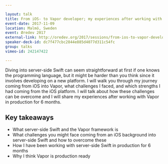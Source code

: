 ```yaml
---

layout: talk
title: From iOS- to Vapor developer; my experiences after working with server-side Swift in production for 6 months
event-date: 2017-11-09
location: Malmö, Sweden
event: Øredev 2017
external-link: http://oredev.org/2017/sessions/from-ios-to-vapor-developer-my-experiences-after-working-with-server-side-swift-in-production-for-6-months
speaker-deck-id: dc7f477cbc2844e885d4077d311c54fc
group: talks
vimeo-id: 242147422

---
```


Diving into server-side Swift can seem straightforward at first if one knows the programming language, but it might be harder than you think since it involves developing on a new platform. I will walk you through my journey coming from iOS into Vapor, what challenges I faced, and which strengths I had coming from the iOS platform. I will talk about how these challenges can be overcome and I will share my experiences after working with Vapor in production for 6 months.

## Key takeaways
- What server-side Swift and the Vapor framework is
- What challenges you might face coming from an iOS background into server-side Swift and how to overcome these
- How I have been working with server-side Swift in production for 6 months
- Why I think Vapor is production ready